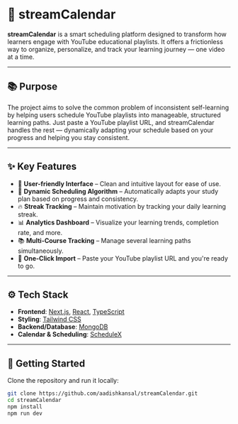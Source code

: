 # 🎯 streamCalendar

**streamCalendar** is a smart scheduling platform designed to transform how learners engage with YouTube educational playlists. It offers a frictionless way to organize, personalize, and track your learning journey — one video at a time.

---

## 📚 Purpose

The project aims to solve the common problem of inconsistent self-learning by helping users schedule YouTube playlists into manageable, structured learning paths. Just paste a YouTube playlist URL, and streamCalendar handles the rest — dynamically adapting your schedule based on your progress and helping you stay consistent.

---

## ✨ Key Features

- 🎨 **User-friendly Interface** – Clean and intuitive layout for ease of use.
- 🔁 **Dynamic Scheduling Algorithm** – Automatically adapts your study plan based on progress and consistency.
- 🔥 **Streak Tracking** – Maintain motivation by tracking your daily learning streak.
- 📊 **Analytics Dashboard** – Visualize your learning trends, completion rate, and more.
- 📚 **Multi-Course Tracking** – Manage several learning paths simultaneously.
- 🔗 **One-Click Import** – Paste your YouTube playlist URL and you're ready to go.

---

## ⚙️ Tech Stack

- **Frontend**: [Next.js](https://nextjs.org/), [React](https://reactjs.org/), [TypeScript](https://www.typescriptlang.org/)
- **Styling**: [Tailwind CSS](https://tailwindcss.com/)
- **Backend/Database**: [MongoDB](https://www.mongodb.com/)
- **Calendar & Scheduling**: [ScheduleX](https://schedulx.dev/)

---

## 🚀 Getting Started

Clone the repository and run it locally:

```bash
git clone https://github.com/aadishkansal/streamCalendar.git
cd streamCalendar
npm install
npm run dev
